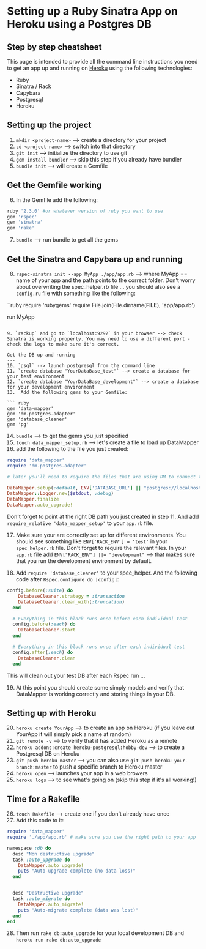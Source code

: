 # Setting up a Ruby Sinatra App on Heroku using a Postgres DB
## Step by step cheatsheet

This page is intended to provide all the command line instructions you need to get an app up and running on [Heroku](http://www.heroku.com) using the following technologies:

* Ruby
* Sinatra / Rack
* Capybara
* Postgresql
* Heroku

Setting up the project
---
1. `mkdir <project-name>` --> create a directory for your project
2. `cd <project-name>` --> switch into that directory
3. `git init` --> initialize the directory to use git
4. `gem install bundler` --> skip this step if you already have bundler
5. `bundle init` --> will create a Gemfile

Get the Gemfile working
---
6. In the Gemfile add the following:

  ```ruby
  ruby '2.3.0' #or whatever version of ruby you want to use
  gem 'rspec'
  gem 'sinatra'
  gem 'rake'
  ```

7. `bundle` --> run bundle to get all the gems

Get the Sinatra and Capybara up and running
---
8. `rspec-sinatra init --app MyApp ./app/app.rb` --> where MyApp == name of your app and the path points to the correct folder. Don't worry about overwriting the spec_helper.rb file ... you should also see a `config.ru` file with something like the following:

``ruby
require 'rubygems'
require File.join(File.dirname(__FILE__), 'app/app.rb')

run MyApp
```

9. `rackup` and go to `localhost:9292` in your browser --> check Sinatra is working properly. You may need to use a different port - check the logs to make sure it's correct.

Get the DB up and running
---
10. `psql` --> launch postgresql from the command line
11. `create database "YourDataBase_test"` --> create a database for your test environment
12. `create database "YourDataBase_development"` --> create a database for your development environment
13.  Add the following gems to your Gemfile:

``` ruby
gem 'data-mapper'
gem 'dm-postgres-adapter'
gem 'database_cleaner'
gem 'pg'
```

14. `bundle` --> to get the gems you just specified
15. `touch data_mapper_setup.rb` --> let's create a file to load up DataMapper
16. add the following to the file you just created:

``` ruby
require 'data_mapper'
require 'dm-postgres-adapter'

# later you'll need to require the files that are using DM to connect to your DB

DataMapper.setup(:default, ENV['DATABASE_URL'] || "postgres://localhost/YourDataBase_#{ENV['RACK_ENV']}")
DataMapper::Logger.new($stdout, :debug)
DataMapper.finalize
DataMapper.auto_upgrade!
```

Don't forget to point at the right DB path you just created in step 11. And add `require_relative 'data_mapper_setup'` to your `app.rb` file.

17. Make sure your are correctly set up for different environments. You should see something like `ENV['RACK_ENV'] = 'test'` in your `spec_helper.rb` file. Don't forget to require the relevant files. In your `app.rb` file add `ENV["RACK_ENV"] ||= "development"` --> that makes sure that you run the development environment by default.

18. Add `require 'database_cleaner'` to your spec_helper. And the following code after `Rspec.configure do |config|`:

``` ruby
config.before(:suite) do
    DatabaseCleaner.strategy = :transaction
    DatabaseCleaner.clean_with(:truncation)
  end

  # Everything in this block runs once before each individual test
  config.before(:each) do
    DatabaseCleaner.start
  end

  # Everything in this block runs once after each individual test
  config.after(:each) do
    DatabaseCleaner.clean
  end
```

This will clean out your test DB after each Rspec run ...

19. At this point you should create some simply models and verify that DataMapper is working correctly and storing things in your DB.

Setting up with Heroku
---
20. `heroku create YourApp` --> to create an app on Heroku (if you leave out YourApp it will simply pick a name at random)
21. `git remote -v` --> to verify that it has added Heroku as a remote
22. `heroku addons:create heroku-postgresql:hobby-dev` --> to create a Postgresql DB on Heroku
23. `git push heroku master` --> you can also use `git push heroku your-branch:master` to push a specific branch to Heroku master
24. `heroku open` --> launches your app in a web browers
25. `heroku logs` --> to see what's going on (skip this step if it's all working!)

Time for a Rakefile
---
26. `touch Rakefile` --> create one if you don't already have once
27. Add this code to it:

``` ruby
require 'data_mapper'
require './app/app.rb' # make sure you use the right path to your app

namespace :db do
  desc "Non destructive upgrade"
  task :auto_upgrade do
    DataMapper.auto_upgrade!
    puts "Auto-upgrade complete (no data loss)"
  end


  desc "Destructive upgrade"
  task :auto_migrate do
    DataMapper.auto_migrate!
    puts "Auto-migrate complete (data was lost)"
  end
end
```
28. Then run `rake db:auto_upgrade` for your local development DB and `heroku run rake db:auto_upgrade`
